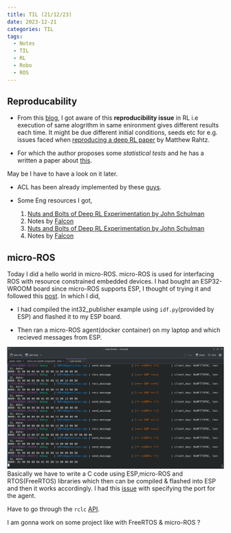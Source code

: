 ```yaml
---
title: TIL (21/12/23) 
date: 2023-12-21 
categories: TIL
tags:
  - Notes
  - TIL
  - RL
  - Robo 
  - ROS
---
```


## Reproducability

- From this [blog](http://developmentalsystems.org/how_many_random_seeds), I got aware of this **reproducibility issue** in RL i.e execution of same alogrithm in same enironment gives different results each time. It might be due different initial conditions, seeds etc for e.g. issues faced when [reproducing a deep RL paper](http://amid.fish/reproducing-deep-rl) by Matthew Rahtz.

- For which the author proposes some *statistical tests* and he has a written a paper about [this](https://arxiv.org/abs/1806.08295).

May be I have to have a look on it later.

- ACL has been already implemented by these [guys](https://github.com/flowersteam/TeachMyAgent).

- Some Eng resources I got,
    1. [Nuts and Bolts of Deep RL Experimentation by John Schulman](https://youtu.be/8EcdaCk9KaQ)
    2. Notes by [Falcon](https://github.com/williamFalcon/DeepRLHacks)
    1. [Nuts and Bolts of Deep RL Experimentation by John Schulman](https://youtu.be/8EcdaCk9KaQ)
    2. Notes by [Falcon](https://github.com/williamFalcon/DeepRLHacks)

## micro-ROS

Today I did a hello world in micro-ROS. micro-ROS is used for interfacing ROS with resource constrained embedded devices. I had bought an ESP32-WROOM board since micro-ROS supports ESP, I thought of trying it and followed this [post](https://robofoundry.medium.com/esp32-micro-ros-actually-working-over-wifi-and-udp-transport-519a8ad52f65). In which I did,

   - I had compiled the int32_publisher example using `idf.py`(provided by ESP) and flashed it to my ESP board.

   - Then ran a micro-ROS agent(docker container) on my laptop and which recieved messages from ESP.

![Messages (int32)](../assets/images/mros1.png)
Basically we have to write a C code using ESP,micro-ROS and RTOS(FreeRTOS) libraries which then can be compiled & flashed into ESP and then it works accordingly. I had this [issue](https://github.com/micro-ROS/micro_ros_espidf_component/issues/217) with specifying the port for the agent.

Have to go through the `rclc` [API](https://micro.ros.org/docs/tutorials/programming_rcl_rclc/node/).

I am gonna work on some project like with FreeRTOS & micro-ROS ?





